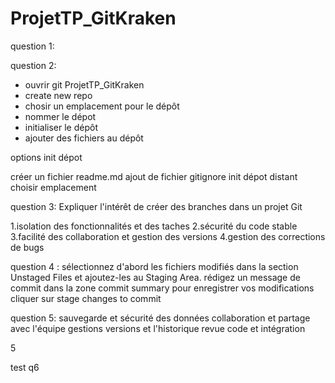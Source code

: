 # ProjetTP_GitKraken
question 1:


question 2:
- ouvrir git ProjetTP_GitKraken
- create new repo
- chosir un emplacement pour le dépôt
- nommer le dépot
- initialiser le dépôt
- ajouter des fichiers au dépôt

options init dépot

créer un fichier readme.md
ajout de fichier gitignore
init dépot distant
choisir emplacement

question 3: Expliquer l'intérêt de créer des branches dans un projet Git

1.isolation des fonctionnalités et des taches
2.sécurité du code stable
3.facilité des collaboration et gestion des versions
4.gestion des corrections de bugs

question  4 :
sélectionnez d'abord les fichiers modifiés dans la section Unstaged Files et ajoutez-les au Staging Area. 
rédigez un message de commit dans la zone commit summary pour enregistrer vos modifications cliquer sur stage changes to commit

question 5:
sauvegarde et sécurité des données
collaboration et partage avec l'équipe
gestions versions et l'historique
revue code et intégration

5


test q6




